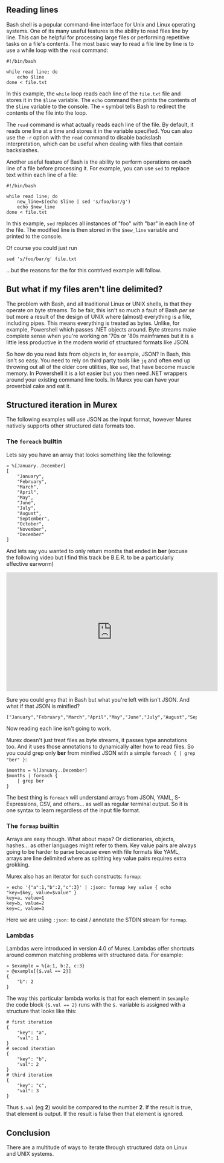 ## Reading lines

Bash shell is a popular command-line interface for Unix and Linux operating systems. One of its many useful features is the ability to read files line by line. This can be helpful for processing large files or performing repetitive tasks on a file's contents. The most basic way to read a file line by line is to use a while loop with the `read` command:

```
#!/bin/bash

while read line; do
    echo $line
done < file.txt
```

In this example, the `while` loop reads each line of the `file.txt` file and stores it in the `$line` variable. The `echo` command then prints the contents of the `$line` variable to the console. The `<` symbol tells Bash to redirect the contents of the file into the loop.

The `read` command is what actually reads each line of the file. By default, it reads one line at a time and stores it in the variable specified. You can also use the `-r` option with the `read` command to disable backslash interpretation, which can be useful when dealing with files that contain backslashes.

Another useful feature of Bash is the ability to perform operations on each line of a file before processing it. For example, you can use `sed` to replace text within each line of a file:

```
#!/bin/bash

while read line; do
    new_line=$(echo $line | sed 's/foo/bar/g')
    echo $new_line
done < file.txt
```

In this example, `sed` replaces all instances of "foo" with "bar" in each line of the file. The modified line is then stored in the `$new_line` variable and printed to the console.

Of course you could just run

```
sed 's/foo/bar/g' file.txt
```

...but the reasons for the for this contrived example will follow.

## But what if my files aren't line delimited?

The problem with Bash, and all traditional Linux or UNIX shells, is that they operate on byte streams. To be fair, this isn't so much a fault of Bash _per se_ but more a result of the design of UNIX where (almost) everything is a file, including pipes. This means everything is treated as bytes. Unlike, for example, Powershell which passes .NET objects around. Byte streams make complete sense when you're working on '70s or '80s mainframes but it is a little less productive in the modern world of structured formats like JSON.

So how do you read lists from objects in, for example, JSON? In Bash, this isn't so easy. You need to rely on third party tools like `jq` and often end up throwing out all of the older core utilities, like `sed`, that have become muscle memory. In Powershell it is a lot easier but you then need .NET wrappers around your existing command line tools. In Murex you can have your proverbial cake and eat it.

## Structured iteration in Murex

The following examples will use JSON as the input format, however Murex natively supports other structured data formats too.

### The `foreach` builtin

Lets say you have an array that looks something like the following:

```
» %[January..December]
[
    "January",
    "February",
    "March",
    "April",
    "May",
    "June",
    "July",
    "August",
    "September",
    "October",
    "November",
    "December"
]
```

And lets say you wanted to only return months that ended in **ber** (excuse the following video but I find this track be B.E.R. to be a particularly effective earworm)

<iframe width="560" height="315" src="https://www.youtube-nocookie.com/embed/MKtW-k8za7I?controls=0" title="YouTube video player" frameborder="0" allow="accelerometer; autoplay; clipboard-write; encrypted-media; gyroscope; picture-in-picture; web-share" allowfullscreen></iframe>

Sure you could `grep` that in Bash but what you're left with isn't JSON. And what if that JSON is minified?

```
["January","February","March","April","May","June","July","August","September","October","November","December"]
```

Now reading each line isn't going to work.

Murex doesn't just treat files as byte streams, it passes type annotations too. And it uses those annotations to dynamically alter how to read files. So you could grep only **ber** from minified JSON with a simple `foreach { | grep "ber" }`:

```
$months = %[January..December]
$months | foreach {
    | grep ber
}
```

The best thing is `foreach` will understand arrays from JSON, YAML, S-Expressions, CSV, and others... as well as regular terminal output. So it is one syntax to learn regardless of the input file format.

### The `formap` builtin

Arrays are easy though. What about maps? Or dictionaries, objects, hashes... as other languages might refer to them. Key value pairs are always going to be harder to parse because even with file formats like YAML, arrays are line delimited where as splitting key value pairs requires extra grokking.

Murex also has an iterator for such constructs: `formap`:

```
» echo '{"a":1,"b":2,"c":3}' | :json: formap key value { echo "key=$key, value=$value" }
key=a, value=1
key=b, value=2
key=c, value=3
```

Here we are using `:json:` to cast / annotate the STDIN stream for `formap`.

### Lambdas

Lambdas were introduced in version 4.0 of Murex. Lambdas offer shortcuts around common matching problems with structured data. For example:

```
» $example = %{a:1, b:2, c:3}
» @example[{$.val == 2}]
{
    "b": 2
}
```

The way this particular lambda works is that for each element in `$example` the code block `{$.val == 2}` runs with the `$.` variable is assigned with a structure that looks like this:

```
# first iteration
{
    "key": "a",
    "val": 1
}
# second iteration
{
    "key": "b",
    "val": 2
}
# third iteration
{
    "key": "c",
    "val": 3
}
```

Thus `$.val` (eg **2**) would be compared to the number **2**. If the result is true, that element is output. If the result is false then that element is ignored.

## Conclusion

There are a multitude of ways to iterate through structured data on Linux and UNIX systems.